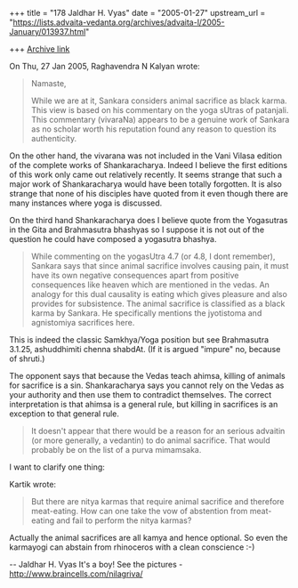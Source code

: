 +++
title = "178 Jaldhar H. Vyas"
date = "2005-01-27"
upstream_url = "https://lists.advaita-vedanta.org/archives/advaita-l/2005-January/013937.html"

+++
[Archive link](https://lists.advaita-vedanta.org/archives/advaita-l/2005-January/013937.html)

On Thu, 27 Jan 2005, Raghavendra N Kalyan wrote:

>
> Namaste,
>
> While we are at it, Sankara considers animal sacrifice as black karma.
> This view is based on his commentary on the yoga sUtras of patanjali.
> This commentary (vivaraNa) appears to be a genuine work of Sankara as no
> scholar worth his reputation found any reason to question its
> authenticity.

On the other hand, the vivarana was not included in the Vani Vilasa
edition of the complete works of Shankaracharya.  Indeed I believe the
first editions of this work only came out relatively recently.  It seems
strange that such a major work of Shankaracharya would have been totally
forgotten.  It is also strange that none of his disciples have quoted from
it even though there are many instances where yoga is discussed.

On the third hand Shankaracharya does I believe quote from the Yogasutras
in the Gita and Brahmasutra bhashyas so I suppose it is not out of the
question he could have composed a yogasutra bhashya.

> While commenting on the yogasUtra 4.7 (or 4.8, I dont
> remember), Sankara says that since animal sacrifice involves causing
> pain, it must have its own negative consequences apart from positive
> consequences like heaven which are mentioned in the vedas. An analogy
> for this dual causality is eating which gives pleasure and also provides
> for subsistence. The animal sacrifice is classified as a black karma by
> Sankara. He specifically mentions the jyotistoma and agnistomiya
> sacrifices here.
>

This is indeed the classic Samkhya/Yoga position but see Brahmasutra
3.1.25, ashuddhimiti chenna shabdAt.  (If it is argued "impure" no,
because of shruti.)

The opponent says that because the Vedas teach ahimsa, killing of animals
for sacrifice is a sin.  Shankaracharya says you cannot rely on the Vedas
as your authority and then use them to contradict themselves.  The correct
interpretation is that ahimsa is a general rule, but killing in sacrifices
is an exception to that general rule.

> It doesn't appear that there would be a reason for an serious advaitin
> (or more generally, a vedantin) to do animal sacrifice. That would
> probably be on the list of a purva mimamsaka.
>

I want to clarify one thing:

Kartik wrote:

> But there are nitya karmas that require animal sacrifice and therefore
> meat-eating. How can one take the vow of abstention from meat-eating
> and fail to perform the nitya karmas?

Actually the animal sacrifices are all kamya and hence optional.  So even
the karmayogi can abstain from rhinoceros with a clean conscience :-)

-- 
Jaldhar H. Vyas <jaldhar at braincells.com>
It's a boy! See the pictures - http://www.braincells.com/nilagriva/


